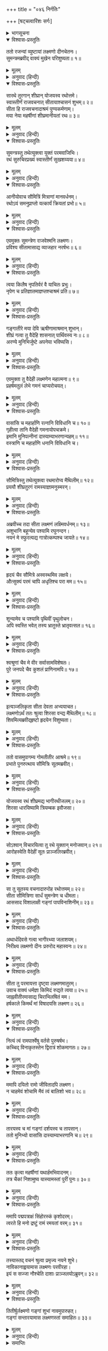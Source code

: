 +++
title = "०४६ निर्गतिः"

+++
[षट्चत्वारिंशः सर्गः]



<details><summary>भागसूचना</summary>

46. लक्ष्मणका सीताको रथपर बिठाकर उन्हें वनमें छोड़नेके लिये ले जाना और गङ्गाजीके तटपर पहुँचना
</details>

<details open><summary>विश्वास-प्रस्तुतिः</summary>

ततो रजन्यां व्युष्टायां लक्ष्मणो दीनचेतनः।  
सुमन्त्रमब्रवीद् वाक्यं मुखेन परिशुष्यता॥ १॥
</details>

<details><summary>मूलम्</summary>

ततो रजन्यां व्युष्टायां लक्ष्मणो दीनचेतनः।  
सुमन्त्रमब्रवीद् वाक्यं मुखेन परिशुष्यता॥ १॥
</details>

<details><summary>अनुवाद (हिन्दी)</summary>

तदनन्तर जब रात बीती और सबेरा हुआ, तब लक्ष्मणने मन-ही-मन दुःखी हो सूखे मुखसे सुमन्त्रसे कहा—॥ १॥
</details>

<details open><summary>विश्वास-प्रस्तुतिः</summary>

सारथे तुरगान् शीघ्रान् योजयस्व रथोत्तमे।  
स्वास्तीर्णं राजवचनात् सीतायाश्चासनं शुभम्॥ २॥  
सीता हि राजवचनादाश्रमं पुण्यकर्मणाम्।  
मया नेया महर्षीणां शीघ्रमानीयतां रथः॥ ३॥
</details>

<details><summary>मूलम्</summary>

सारथे तुरगान् शीघ्रान् योजयस्व रथोत्तमे।  
स्वास्तीर्णं राजवचनात् सीतायाश्चासनं शुभम्॥ २॥  
सीता हि राजवचनादाश्रमं पुण्यकर्मणाम्।  
मया नेया महर्षीणां शीघ्रमानीयतां रथः॥ ३॥
</details>

<details><summary>अनुवाद (हिन्दी)</summary>

‘सारथे! एक उत्तम रथमें शीघ्रगामी घोड़ोंको जोतो और उस रथमें सीताजीके लिये सुन्दर आसन बिछा दो। मैं महाराजकी आज्ञासे सीतादेवीको पुण्यकर्मा महर्षियोंके आश्रमपर पहुँचा दूँगा। तुम शीघ्र रथ ले आओ’॥ २-३॥
</details>

<details open><summary>विश्वास-प्रस्तुतिः</summary>

सुमन्त्रस्तु तथेत्युक्त्वा युक्तं परमवाजिभिः।  
रथं सुरुचिरप्रख्यं स्वास्तीर्णं सुखशय्यया॥ ४॥
</details>

<details><summary>मूलम्</summary>

सुमन्त्रस्तु तथेत्युक्त्वा युक्तं परमवाजिभिः।  
रथं सुरुचिरप्रख्यं स्वास्तीर्णं सुखशय्यया॥ ४॥
</details>

<details><summary>अनुवाद (हिन्दी)</summary>

तब सुमन्त्र ‘बहुत अच्छा’ कहकर तुरंत ही उत्तम घोड़ोंसे जुता हुआ एक सुन्दर रथ ले आये, जिसपर सुखद शय्यासे युक्त सुन्दर बिछावन बिछा हुआ था॥ ४॥
</details>

<details open><summary>विश्वास-प्रस्तुतिः</summary>

आनीयोवाच सौमित्रिं मित्राणां मानवर्धनम्।  
रथोऽयं समनुप्राप्तो यत्कार्यं क्रियतां प्रभो॥ ५॥
</details>

<details><summary>मूलम्</summary>

आनीयोवाच सौमित्रिं मित्राणां मानवर्धनम्।  
रथोऽयं समनुप्राप्तो यत्कार्यं क्रियतां प्रभो॥ ५॥
</details>

<details><summary>अनुवाद (हिन्दी)</summary>

उसे लाकर वे मित्रोंका मान बढ़ानेवाले सुमित्रा-कुमारसे बोले—‘प्रभो! यह रथ आ गया। अब जो कुछ करना हो कीजिये’॥ ५॥
</details>

<details open><summary>विश्वास-प्रस्तुतिः</summary>

एवमुक्तः सुमन्त्रेण राजवेश्मनि लक्ष्मणः।  
प्रविश्य सीतामासाद्य व्याजहार नरर्षभः॥ ६॥
</details>

<details><summary>मूलम्</summary>

एवमुक्तः सुमन्त्रेण राजवेश्मनि लक्ष्मणः।  
प्रविश्य सीतामासाद्य व्याजहार नरर्षभः॥ ६॥
</details>

<details><summary>अनुवाद (हिन्दी)</summary>

सुमन्त्रके ऐसा कहनेपर नरश्रेष्ठ लक्ष्मण राजमहलमें गये और सीताजीके पास जाकर बोले—॥ ६॥
</details>

<details open><summary>विश्वास-प्रस्तुतिः</summary>

त्वया किलैष नृपतिर्वरं वै याचितः प्रभुः।  
नृपेण च प्रतिज्ञातमाज्ञप्तश्चाश्रमं प्रति॥ ७॥
</details>

<details><summary>मूलम्</summary>

त्वया किलैष नृपतिर्वरं वै याचितः प्रभुः।  
नृपेण च प्रतिज्ञातमाज्ञप्तश्चाश्रमं प्रति॥ ७॥
</details>

<details><summary>अनुवाद (हिन्दी)</summary>

‘देवि! आपने महाराजसे मुनियोंके आश्रमोंपर जानेके लिये वर माँगा था और महाराजने आपको आश्रमपर पहुँचानेके लिये प्रतिज्ञा की थी॥ ७॥
</details>

<details open><summary>विश्वास-प्रस्तुतिः</summary>

गङ्गातीरे मया देवि ऋषीणामाश्रमान् शुभान्।  
शीघ्रं गत्वा तु वैदेहि शासनात् पार्थिवस्य नः॥ ८॥  
अरण्ये मुनिभिर्जुष्टे अपनेया भविष्यसि।
</details>

<details><summary>मूलम्</summary>

गङ्गातीरे मया देवि ऋषीणामाश्रमान् शुभान्।  
शीघ्रं गत्वा तु वैदेहि शासनात् पार्थिवस्य नः॥ ८॥  
अरण्ये मुनिभिर्जुष्टे अपनेया भविष्यसि।
</details>

<details><summary>अनुवाद (हिन्दी)</summary>

‘देवि! विदेहनन्दिनि! उस बातचीतके अनुसार मैं राजाकी आज्ञासे शीघ्र ही गङ्गातटपर ऋषियोंके सुन्दर आश्रमोंतक चलूँगा और आपको मुनिजनसेवित वनमें पहुँचाऊँगा’॥ ८ १/२॥
</details>

<details open><summary>विश्वास-प्रस्तुतिः</summary>

एवमुक्ता तु वैदेही लक्ष्मणेन महात्मना॥ ९॥  
प्रहर्षमतुलं लेभे गमनं चाप्यरोचयत्।
</details>

<details><summary>मूलम्</summary>

एवमुक्ता तु वैदेही लक्ष्मणेन महात्मना॥ ९॥  
प्रहर्षमतुलं लेभे गमनं चाप्यरोचयत्।
</details>

<details><summary>अनुवाद (हिन्दी)</summary>

महात्मा लक्ष्मणके ऐसा कहनेपर विदेहनन्दिनी सीताको अनुपम हर्ष प्राप्त हुआ। वे चलनेको तैयार हो गयीं॥ ९ १/२॥
</details>

<details open><summary>विश्वास-प्रस्तुतिः</summary>

वासांसि च महार्हाणि रत्नानि विविधानि च॥ १०॥  
गृहीत्वा तानि वैदेही गमनायोपचक्रमे।  
इमानि मुनिपत्नीनां दास्याम्याभरणान्यहम्॥ ११॥  
वस्त्राणि च महार्हाणि धनानि विविधानि च।
</details>

<details><summary>मूलम्</summary>

वासांसि च महार्हाणि रत्नानि विविधानि च॥ १०॥  
गृहीत्वा तानि वैदेही गमनायोपचक्रमे।  
इमानि मुनिपत्नीनां दास्याम्याभरणान्यहम्॥ ११॥  
वस्त्राणि च महार्हाणि धनानि विविधानि च।
</details>

<details><summary>अनुवाद (हिन्दी)</summary>

बहुमूल्य वस्त्र और नाना प्रकारके रत्न लेकर वैदेही सीता वनकी यात्राके लिये उद्यत हो गयीं और लक्ष्मणसे बोलीं—‘ये सब बहुमूल्य वस्त्र, आभूषण और नाना प्रकारके रत्न-धन मैं मुनिपत्नियोंको दूँगी’॥ १०-११ १/२॥
</details>

<details open><summary>विश्वास-प्रस्तुतिः</summary>

सौमित्रिस्तु तथेत्युक्त्वा रथमारोप्य मैथिलीम्॥ १२॥  
प्रययौ शीघ्रतुरगं रामस्याज्ञामनुस्मरन्।
</details>

<details><summary>मूलम्</summary>

सौमित्रिस्तु तथेत्युक्त्वा रथमारोप्य मैथिलीम्॥ १२॥  
प्रययौ शीघ्रतुरगं रामस्याज्ञामनुस्मरन्।
</details>

<details><summary>अनुवाद (हिन्दी)</summary>

लक्ष्मणने ‘बहुत अच्छा’ कहकर मिथिलेशकुमारी सीताको रथपर चढ़ाया और श्रीरघुनाथजीकी आज्ञाको ध्यानमें रखते हुए उस तेज घोड़ोंवाले रथपर चढ़कर वे वनकी ओर चल दिये॥ १२ १/२॥
</details>

<details open><summary>विश्वास-प्रस्तुतिः</summary>

अब्रवीच्च तदा सीता लक्ष्मणं लक्ष्मिवर्धनम्॥ १३॥  
अशुभानि बहून्येव पश्यामि रघुनन्दन।  
नयनं मे स्फुरत्यद्य गात्रोत्कम्पश्च जायते॥ १४॥
</details>

<details><summary>मूलम्</summary>

अब्रवीच्च तदा सीता लक्ष्मणं लक्ष्मिवर्धनम्॥ १३॥  
अशुभानि बहून्येव पश्यामि रघुनन्दन।  
नयनं मे स्फुरत्यद्य गात्रोत्कम्पश्च जायते॥ १४॥
</details>

<details><summary>अनुवाद (हिन्दी)</summary>

उस समय सीताने लक्ष्मीवर्धन लक्ष्मणसे कहा ‘रघुनन्दन! मुझे बहुत-से अपशकुन दिखायी देते हैं। आज मेरी दायीं आँख फड़कती है और मेरे शरीरमें कम्प हो रहा है॥ १३-१४॥
</details>

<details open><summary>विश्वास-प्रस्तुतिः</summary>

हृदयं चैव सौमित्रे अस्वस्थमिव लक्षये।  
औत्सुक्यं परमं चापि अधृतिश्च परा मम॥ १५॥
</details>

<details><summary>मूलम्</summary>

हृदयं चैव सौमित्रे अस्वस्थमिव लक्षये।  
औत्सुक्यं परमं चापि अधृतिश्च परा मम॥ १५॥
</details>

<details><summary>अनुवाद (हिन्दी)</summary>

‘सुमित्राकुमार! मैं अपने हृदयको अस्वस्थ-सा देख रही हूँ। मनमें बड़ी उत्कण्ठा हो रही है और मेरी अधीरता पराकाष्ठाको पहुँची हुई है॥ १५॥
</details>

<details open><summary>विश्वास-प्रस्तुतिः</summary>

शून्यामेव च पश्यामि पृथिवीं पृथुलोचन।  
अपि स्वस्ति भवेत् तस्य भ्रातुस्ते भ्रातृवत्सल॥ १६॥
</details>

<details><summary>मूलम्</summary>

शून्यामेव च पश्यामि पृथिवीं पृथुलोचन।  
अपि स्वस्ति भवेत् तस्य भ्रातुस्ते भ्रातृवत्सल॥ १६॥
</details>

<details><summary>अनुवाद (हिन्दी)</summary>

‘विशाललोचन लक्ष्मण! मुझे पृथ्वी सूनी-सी ही दिखायी देती है। भ्रातृवत्सल! तुम्हारे भाई कुशलसे रहें॥ १६॥
</details>

<details open><summary>विश्वास-प्रस्तुतिः</summary>

श्वश्रूणां चैव मे वीर सर्वासामविशेषतः।  
पुरे जनपदे चैव कुशलं प्राणिनामपि॥ १७॥
</details>

<details><summary>मूलम्</summary>

श्वश्रूणां चैव मे वीर सर्वासामविशेषतः।  
पुरे जनपदे चैव कुशलं प्राणिनामपि॥ १७॥
</details>

<details><summary>अनुवाद (हिन्दी)</summary>

‘वीर! मेरी सब सासुएँ समान रूपसे सानन्द रहें। नगर और जनपदमें भी समस्त प्राणी सकुशल रहें’॥ १७॥
</details>

<details open><summary>विश्वास-प्रस्तुतिः</summary>

इत्यञ्जलिकृता सीता देवता अभ्ययाचत।  
लक्ष्मणोऽर्थं ततः श्रुत्वा शिरसा वन्द्य मैथिलीम्॥ १८॥  
शिवमित्यब्रवीद्हृष्टो हृदयेन विशुष्यता।
</details>

<details><summary>मूलम्</summary>

इत्यञ्जलिकृता सीता देवता अभ्ययाचत।  
लक्ष्मणोऽर्थं ततः श्रुत्वा शिरसा वन्द्य मैथिलीम्॥ १८॥  
शिवमित्यब्रवीद्हृष्टो हृदयेन विशुष्यता।
</details>

<details><summary>अनुवाद (हिन्दी)</summary>

ऐसा कहती हुई सीताने हाथ जोड़कर देवताओंसे प्रार्थना की। सीताकी बात सुनकर लक्ष्मणने सिर झुकाकर उन्हें प्रणाम किया और ऊपरसे प्रसन्न हो मुर्झाये हुए हृदयसे कहा—‘सबका कल्याण हो’॥ १८ १/२॥
</details>

<details open><summary>विश्वास-प्रस्तुतिः</summary>

ततो वासमुपागम्य गोमतीतीर आश्रमे॥ १९॥  
प्रभाते पुनरुत्थाय सौमित्रिः सूतमब्रवीत्।
</details>

<details><summary>मूलम्</summary>

ततो वासमुपागम्य गोमतीतीर आश्रमे॥ १९॥  
प्रभाते पुनरुत्थाय सौमित्रिः सूतमब्रवीत्।
</details>

<details><summary>अनुवाद (हिन्दी)</summary>

तदनन्तर गोमतीके तटपर पहुँचकर एक आश्रममें उन सबने रात बितायी। फिर प्रातःकाल उठकर सुमित्राकुमारने सारथिसे कहा—॥ १९ १/२॥
</details>

<details open><summary>विश्वास-प्रस्तुतिः</summary>

योजयस्व रथं शीघ्रमद्य भागीरथीजलम्॥ २०॥  
शिरसा धारयिष्यामि त्रियम्बक इवौजसा।
</details>

<details><summary>मूलम्</summary>

योजयस्व रथं शीघ्रमद्य भागीरथीजलम्॥ २०॥  
शिरसा धारयिष्यामि त्रियम्बक इवौजसा।
</details>

<details><summary>अनुवाद (हिन्दी)</summary>

‘सारथे! जल्दी रथ जोतो। आज मैं भागीरथीके जलको उसी प्रकार सिरपर धारण करूँगा; जैसे भगवान् शङ्करने अपने तेजसे उसे मस्तकपर धारण किया था’॥ २० १/२॥
</details>

<details open><summary>विश्वास-प्रस्तुतिः</summary>

सोऽश्वान् विचारयित्वा तु रथे युक्तान् मनोजवान्॥ २१॥  
आरोहस्वेति वैदेहीं सूतः प्राञ्जलिरब्रवीत्।
</details>

<details><summary>मूलम्</summary>

सोऽश्वान् विचारयित्वा तु रथे युक्तान् मनोजवान्॥ २१॥  
आरोहस्वेति वैदेहीं सूतः प्राञ्जलिरब्रवीत्।
</details>

<details><summary>अनुवाद (हिन्दी)</summary>

सारथिने मनके समान वेगशाली चारों घोड़ोंको टहलाकर रथमें जोता और विदेहनन्दिनी सीतासे हाथ जोड़कर कहा—‘देवि! रथपर आरूढ़ होइये’॥ २१ १/२॥
</details>

<details open><summary>विश्वास-प्रस्तुतिः</summary>

सा तु सूतस्य वचनादारुरोह रथोत्तमम्॥ २२॥  
सीता सौमित्रिणा सार्धं सुमन्त्रेण च धीमता।  
आससाद विशालाक्षी गङ्गां पापविनाशिनीम्॥ २३॥
</details>

<details><summary>मूलम्</summary>

सा तु सूतस्य वचनादारुरोह रथोत्तमम्॥ २२॥  
सीता सौमित्रिणा सार्धं सुमन्त्रेण च धीमता।  
आससाद विशालाक्षी गङ्गां पापविनाशिनीम्॥ २३॥
</details>

<details><summary>अनुवाद (हिन्दी)</summary>

सूतके कहनेसे देवी सीता उस उत्तम रथपर सवार हुईं। इस प्रकार सुमित्राकुमार लक्ष्मण और बुद्धिमान् सुमन्त्रके साथ विशाललोचना सीतादेवी पापनाशिनी गङ्गाके तटपर जा पहुँचीं॥ २२-२३॥
</details>

<details open><summary>विश्वास-प्रस्तुतिः</summary>

अथार्धदिवसे गत्वा भागीरथ्या जलाशयम्।  
निरीक्ष्य लक्ष्मणो दीनः प्ररुरोद महास्वनः॥ २४॥
</details>

<details><summary>मूलम्</summary>

अथार्धदिवसे गत्वा भागीरथ्या जलाशयम्।  
निरीक्ष्य लक्ष्मणो दीनः प्ररुरोद महास्वनः॥ २४॥
</details>

<details><summary>अनुवाद (हिन्दी)</summary>

दोपहरके समय भागीरथीकी जलधारातक पहुँचकर लक्ष्मण उसकी ओर देखते हुए दुःखी हो उच्च स्वरसे फूट-फूटकर रोने लगे॥ २४॥
</details>

<details open><summary>विश्वास-प्रस्तुतिः</summary>

सीता तु परमायत्ता दृष्ट्वा लक्ष्मणमातुरम्।  
उवाच वाक्यं धर्मज्ञा किमिदं रुद्यते त्वया॥ २५॥  
जाह्नवीतीरमासाद्य चिराभिलषितं मम।  
हर्षकाले किमर्थं मां विषादयसि लक्ष्मण॥ २६॥
</details>

<details><summary>मूलम्</summary>

सीता तु परमायत्ता दृष्ट्वा लक्ष्मणमातुरम्।  
उवाच वाक्यं धर्मज्ञा किमिदं रुद्यते त्वया॥ २५॥  
जाह्नवीतीरमासाद्य चिराभिलषितं मम।  
हर्षकाले किमर्थं मां विषादयसि लक्ष्मण॥ २६॥
</details>

<details><summary>अनुवाद (हिन्दी)</summary>

लक्ष्मणको शोकसे आतुर देख धर्मज्ञा सीता अत्यन्त चिन्तित हो उनसे बोलीं—‘लक्ष्मण! यह क्या? तुम रोते क्यों हो! गङ्गाके तटपर आकर तो मेरी चिरकालकी अभिलाषा पूर्ण हुई है। इस हर्षके समय तुम रोकर मुझे दुःखी क्यों करते हो?॥ २५-२६॥
</details>

<details open><summary>विश्वास-प्रस्तुतिः</summary>

नित्यं त्वं रामपार्श्वेषु वर्तसे पुरुषर्षभ।  
कच्चिद् विनाकृतस्तेन द्विरात्रं शोकमागतः॥ २७॥
</details>

<details><summary>मूलम्</summary>

नित्यं त्वं रामपार्श्वेषु वर्तसे पुरुषर्षभ।  
कच्चिद् विनाकृतस्तेन द्विरात्रं शोकमागतः॥ २७॥
</details>

<details><summary>अनुवाद (हिन्दी)</summary>

‘पुरुषप्रवर! श्रीरामके पास तो तुम सदा ही रहते हो। क्या दो दिनतक उनसे बिछुड़ जानेके कारण तुम इतने शोकाकुल हो गये हो?॥ २७॥
</details>

<details open><summary>विश्वास-प्रस्तुतिः</summary>

ममापि दयितो रामो जीवितादपि लक्ष्मण।  
न चाहमेवं शोचामि मैवं त्वं बालिशो भव॥ २८॥
</details>

<details><summary>मूलम्</summary>

ममापि दयितो रामो जीवितादपि लक्ष्मण।  
न चाहमेवं शोचामि मैवं त्वं बालिशो भव॥ २८॥
</details>

<details><summary>अनुवाद (हिन्दी)</summary>

‘लक्ष्मण! श्रीराम तो मुझे भी अपने प्राणोंसे बढ़कर प्रिय हैं; परंतु मैं तो इस प्रकार शोक नहीं कर रही हूँ। तुम ऐसे नादान न बनो॥ २८॥
</details>

<details open><summary>विश्वास-प्रस्तुतिः</summary>

तारयस्व च मां गङ्गां दर्शयस्व च तापसान्।  
ततो मुनिभ्यो वासांसि दास्याम्याभरणानि च॥ २९॥
</details>

<details><summary>मूलम्</summary>

तारयस्व च मां गङ्गां दर्शयस्व च तापसान्।  
ततो मुनिभ्यो वासांसि दास्याम्याभरणानि च॥ २९॥
</details>

<details><summary>अनुवाद (हिन्दी)</summary>

‘मुझे गङ्गाके उस पार ले चलो और तपस्वी मुनियोंके दर्शन कराओ। मैं उन्हें वस्त्र और आभूषण दूँगी॥ २९॥
</details>

<details open><summary>विश्वास-प्रस्तुतिः</summary>

ततः कृत्वा महर्षीणां यथार्हमभिवादनम्।  
तत्र चैकां निशामुष्य यास्यामस्तां पुरीं पुनः॥ ३०॥
</details>

<details><summary>मूलम्</summary>

ततः कृत्वा महर्षीणां यथार्हमभिवादनम्।  
तत्र चैकां निशामुष्य यास्यामस्तां पुरीं पुनः॥ ३०॥
</details>

<details><summary>अनुवाद (हिन्दी)</summary>

‘तत्पश्चात् उन महर्षियोंका यथायोग्य अभिवादन करके वहाँ एक रात ठहरकर हम पुनः अयोध्यापुरीको लौट चलेंगे॥ ३०॥
</details>

<details open><summary>विश्वास-प्रस्तुतिः</summary>

ममापि पद्मपत्राक्षं सिंहोरस्कं कृशोदरम्।  
त्वरते हि मनो द्रष्टुं रामं रमयतां वरम्॥ ३१॥
</details>

<details><summary>मूलम्</summary>

ममापि पद्मपत्राक्षं सिंहोरस्कं कृशोदरम्।  
त्वरते हि मनो द्रष्टुं रामं रमयतां वरम्॥ ३१॥
</details>

<details><summary>अनुवाद (हिन्दी)</summary>

‘मेरा मन भी सिंहके समान वक्षःस्थल, कृश उदर और कमलके समान नेत्रवाले श्रीरामको, जो मनको रमानेवालोंमें सबसे श्रेष्ठ हैं, देखनेके लिये उतावला हो रहा है’॥ ३१॥
</details>

<details open><summary>विश्वास-प्रस्तुतिः</summary>

तस्यास्तद् वचनं श्रुत्वा प्रमृज्य नयने शुभे।  
नाविकानाह्वयामास लक्ष्मणः परवीरहा।  
इयं स सज्जा नौश्चेति दाशाः प्राञ्जलयोऽब्रुवन्॥ ३२॥
</details>

<details><summary>मूलम्</summary>

तस्यास्तद् वचनं श्रुत्वा प्रमृज्य नयने शुभे।  
नाविकानाह्वयामास लक्ष्मणः परवीरहा।  
इयं स सज्जा नौश्चेति दाशाः प्राञ्जलयोऽब्रुवन्॥ ३२॥
</details>

<details><summary>अनुवाद (हिन्दी)</summary>

सीताजीका यह वचन सुनकर शत्रुवीरोंका संहार करनेवाले लक्ष्मणने अपनी दोनों सुन्दर आँखें पोंछ लीं और नाविकोंको बुलाया। उन मल्लाहोंने हाथ जोड़कर कहा—‘प्रभो! यह नाव तैयार है’॥ ३२॥
</details>

<details open><summary>विश्वास-प्रस्तुतिः</summary>

तितीर्षुर्लक्ष्मणो गङ्गां शुभां नावमुपारुहत्।  
गङ्गां सन्तारयामास लक्ष्मणस्तां समाहितः॥ ३३॥
</details>

<details><summary>मूलम्</summary>

तितीर्षुर्लक्ष्मणो गङ्गां शुभां नावमुपारुहत्।  
गङ्गां सन्तारयामास लक्ष्मणस्तां समाहितः॥ ३३॥
</details>

<details><summary>अनुवाद (हिन्दी)</summary>

लक्ष्मण गङ्गाजीको पार करनेके लिये सीताजीके साथ उस सुन्दर नौकापर बैठे और बड़ी सावधानीके साथ उन्होंने सीताको गङ्गाजीके उस पार पहुँचाया॥ ३३॥
</details>

<details><summary>समाप्तिः</summary>

इत्यार्षे श्रीमद्रामायणे वाल्मीकीये आदिकाव्ये उत्तरकाण्डे षट्चत्वारिंशः सर्गः॥ ४६॥  
इस प्रकार श्रीवाल्मीकिनिर्मित आर्षरामायण आदिकाव्यके उत्तरकाण्डमें छियालीसवाँ सर्ग पूरा हुआ॥ ४६॥
</details>

